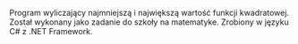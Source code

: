 Program wyliczający najmniejszą i największą wartość funkcji kwadratowej.
Został wykonany jako zadanie do szkoły na matematyke.
Zrobiony w języku C# z .NET Framework.




